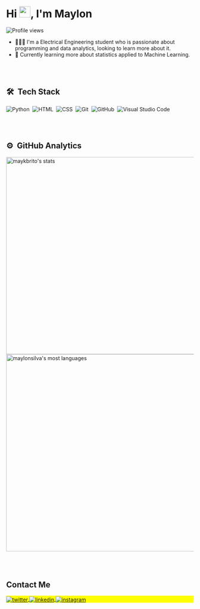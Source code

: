 <!--<img align="right" height="450em" src="https://gist.githubusercontent.com/maylonsilva/7b38e4fabdc366bbc4253accab12e46f/raw/7513494566e6eaf66fbbac3745669b158fa73f2e/card-perfil.svg"/>-->
<h1 align="left">Hi <img src="https://raw.githubusercontent.com/kaueMarques/kaueMarques/master/hi.gif" height="30px">, I'm Maylon</h1>
<p align="left"> <img src="https://komarev.com/ghpvc/?username=maylonsilva&color=yellow" alt="Profile views" /> </p>

<!--
**maylonsilva/MaylonSilva** is a ✨ _special_ ✨ repository because its `README.md` (this file) appears on your GitHub profile.

Here are some ideas to get you started:
-->
- 👨🏻‍💻 I'm a Electrical Engineering student who is passionate about programming and data analytics, looking to learn more about it.
- 🌱 Currently learning more about statistics applied to Machine Learning.

<br><br>

## 🛠 &nbsp;Tech Stack

![Python](https://img.shields.io/badge/-python-05122A?style=flat&logo=python)&nbsp;
![HTML](https://img.shields.io/badge/-HTML-05122A?style=flat&logo=HTML5)&nbsp;
![CSS](https://img.shields.io/badge/-CSS-05122A?style=flat&logo=CSS3&logoColor=1572B6)&nbsp;
![Git](https://img.shields.io/badge/-Git-05122A?style=flat&logo=git)&nbsp;
![GitHub](https://img.shields.io/badge/-GitHub-05122A?style=flat&logo=github)&nbsp;
![Visual Studio Code](https://img.shields.io/badge/-Visual%20Studio%20Code-05122A?style=flat&logo=visual-studio-code&logoColor=007ACC)&nbsp;

<br><br>

## ⚙️ &nbsp;GitHub Analytics

<p align="left">
<img width="530em" src="https://github-readme-stats.vercel.app/api?username=maylonsilva&show_icons=true&theme=vision-friendly-dark" alt="maykbrito's stats"/>
<img width="530em" src="https://github-readme-stats.vercel.app/api/top-langs/?username=maylonsilva&layout=compact&theme=vision-friendly-dark" alt="maylonsilva's most languages"/>
</p>

<br><br>

## Contact Me

<p align="left" style="background:yellow">
<a href="https://twitter.com/maaylonsilva" target="_blank">
  <img align="center" src="https://img.shields.io/badge/-maaylonsilva-05122A?style=flat&logo=twitter" alt="twitter"/>  
</a>
<a href="https://linkedin.com/in/maaylonsilva" target="_blank">
  <img align="center" src="https://img.shields.io/badge/-maaylonsilva-05122A?style=flat&logo=linkedin" alt="linkedin"/>
</a>
<a href="https://instagram.com/maaylonsilva" target="_blank">
 <img align="center" src="https://img.shields.io/badge/-maaylonsilva-05122A?style=flat&logo=instagram" alt="instagram"/>
</a>
</p>
